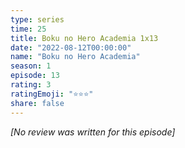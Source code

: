 ```yaml
---
type: series
time: 25
title: Boku no Hero Academia 1x13
date: "2022-08-12T00:00:00"
name: "Boku no Hero Academia"
season: 1
episode: 13
rating: 3
ratingEmoji: "⭐️⭐️⭐️"
share: false
---
```


_[No review was written for this episode]_
